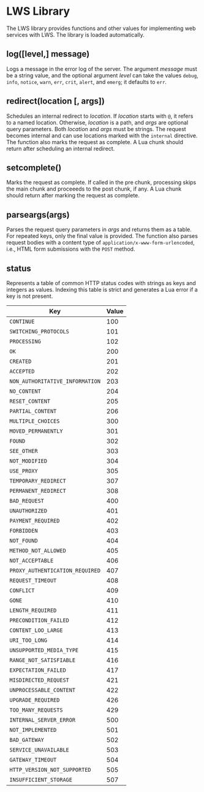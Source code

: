 # LWS Library

The LWS library provides functions and other values for implementing web services with LWS. The
library is loaded automatically.


## log([level,] message)

Logs a message in the error log of the server. The argument *message* must be a string value, and
the optional argument *level* can take the values `debug`, `info`, `notice`, `warn`, `err`,
`crit`, `alert`, and `emerg`; it defaults to `err`.


## redirect(location [, args])

Schedules an internal redirect to *location*. If *location* starts with `@`, it refers to
a named location. Otherwise, *location* is a path, and *args* are optional query parameters. Both
*location* and *args* must be strings. The request becomes internal and can use locations marked
with the `internal` directive. The function also marks the request as complete. A Lua chunk should
return after scheduling an internal redirect.


## setcomplete()

Marks the request as complete. If called in the pre chunk, processing skips the main chunk and
proceeeds to the post chunk, if any. A Lua chunk should return after marking the request as
complete.


## parseargs(args)

Parses the request query parameters in *args* and returns them as a table. For repeated keys,
only the final value is provided. The function also parses request bodies with a content type of
`application/x-www-form-urlencoded`, i.e., HTML form submissions with the `POST` method.


## status

Represents a table of common HTTP status codes with strings as keys and integers as values.
Indexing this table is strict and generates a Lua error if a key is not present.

| Key | Value |
| --- | --- |
| `CONTINUE` | 100 |
| `SWITCHING_PROTOCOLS` | 101 |
| `PROCESSING` | 102 |
| `OK` | 200 |
| `CREATED` | 201 |
| `ACCEPTED` | 202 |
| `NON_AUTHORITATIVE_INFORMATION` | 203 |
| `NO_CONTENT` | 204 |
| `RESET_CONTENT` | 205 |
| `PARTIAL_CONTENT` | 206 |
| `MULTIPLE_CHOICES` | 300 |
| `MOVED_PERMANENTLY` | 301 |
| `FOUND` | 302 |
| `SEE_OTHER` | 303 |
| `NOT_MODIFIED` | 304 |
| `USE_PROXY` | 305 |
| `TEMPORARY_REDIRECT` | 307 |
| `PERMANENT_REDIRECT` | 308 |
| `BAD_REQUEST` | 400 |
| `UNAUTHORIZED` | 401 |
| `PAYMENT_REQUIRED` | 402 |
| `FORBIDDEN` | 403 |
| `NOT_FOUND` | 404 |
| `METHOD_NOT_ALLOWED` | 405 |
| `NOT_ACCEPTABLE` | 406 |
| `PROXY_AUTHENTICATION_REQUIRED` | 407 |
| `REQUEST_TIMEOUT` | 408 |
| `CONFLICT` | 409 |
| `GONE` | 410 |
| `LENGTH_REQUIRED` | 411 |
| `PRECONDITION_FAILED` | 412 |
| `CONTENT_LOO_LARGE` | 413 |
| `URI_TOO_LONG` | 414 |
| `UNSUPPORTED_MEDIA_TYPE` | 415 |
| `RANGE_NOT_SATISFIABLE` | 416 |
| `EXPECTATION_FAILED` | 417 |
| `MISDIRECTED_REQUEST` | 421 |
| `UNPROCESSABLE_CONTENT` | 422 |
| `UPGRADE_REQUIRED` | 426 |
| `TOO_MANY_REQUESTS` | 429 |
| `INTERNAL_SERVER_ERROR` | 500 |
| `NOT_IMPLEMENTED` | 501 |
| `BAD_GATEWAY` | 502 |
| `SERVICE_UNAVAILABLE` | 503 |
| `GATEWAY_TIMEOUT` | 504 |
| `HTTP_VERSION_NOT_SUPPORTED` | 505 |
| `INSUFFICIENT_STORAGE` | 507 |
